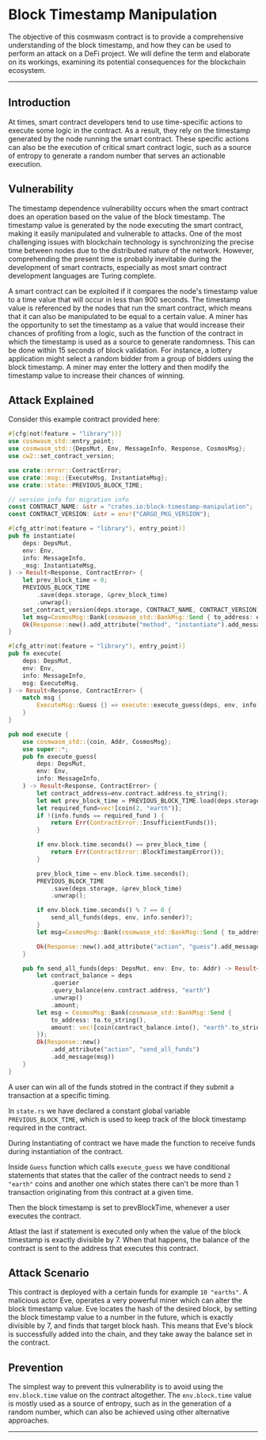 # Block Timestamp Manipulation

The objective of this cosmwasm contract is to provide a comprehensive understanding of the block timestamp, and how they can be used to perform an attack on a DeFi project. We will define the term and elaborate on its workings, examining its potential consequences for the blockchain ecosystem.

---

## Introduction

At times, smart contract developers tend to use time-specific actions to execute some logic in the contract. As a result, they rely on the timestamp generated by the node running the smart contract. These specific actions can also be the execution of critical smart contract logic, such as a source of entropy to generate a random number that serves an actionable execution.

## Vulnerability

The timestamp dependence vulnerability occurs when the smart contract does an operation based on the value of the block timestamp. The timestamp value is generated by the node executing the smart contract, making it easily manipulated and vulnerable to attacks. One of the most challenging issues with blockchain technology is synchronizing the precise time between nodes due to the distributed nature of the network. However, comprehending the present time is probably inevitable during the development of smart contracts, especially as most smart contract development languages are Turing complete.

A smart contract can be exploited if it compares the node's timestamp value to a time value that will occur in less than 900 seconds. The timestamp value is referenced by the nodes that run the smart contract, which means that it can also be manipulated to be equal to a certain value.
A miner has the opportunity to set the timestamp as a value that would increase their chances of profiting from a logic, such as the function of the contract in which the timestamp is used as a source to generate randomness. This can be done within 15 seconds of block validation.
For instance, a lottery application might select a random bidder from a group of bidders using the block timestamp. A miner may enter the lottery and then modify the timestamp value to increase their chances of winning.

## Attack Explained

Consider this example contract provided here: 

```rust
#[cfg(not(feature = "library"))]
use cosmwasm_std::entry_point;
use cosmwasm_std::{DepsMut, Env, MessageInfo, Response, CosmosMsg};
use cw2::set_contract_version;

use crate::error::ContractError;
use crate::msg::{ExecuteMsg, InstantiateMsg};
use crate::state::PREVIOUS_BLOCK_TIME;

// version info for migration info
const CONTRACT_NAME: &str = "crates.io:block-timestamp-manipulation";
const CONTRACT_VERSION: &str = env!("CARGO_PKG_VERSION");

#[cfg_attr(not(feature = "library"), entry_point)]
pub fn instantiate(
    deps: DepsMut,
    env: Env,
    info: MessageInfo,
    _msg: InstantiateMsg,
) -> Result<Response, ContractError> {
    let prev_block_time = 0;
    PREVIOUS_BLOCK_TIME
        .save(deps.storage, &prev_block_time)
        .unwrap();
    set_contract_version(deps.storage, CONTRACT_NAME, CONTRACT_VERSION).unwrap();
    let msg=CosmosMsg::Bank(cosmwasm_std::BankMsg::Send { to_address: env.contract.address.to_string(), amount: info.funds });
    Ok(Response::new().add_attribute("method", "instantiate").add_message(msg))
}

#[cfg_attr(not(feature = "library"), entry_point)]
pub fn execute(
    deps: DepsMut,
    env: Env,
    info: MessageInfo,
    msg: ExecuteMsg,
) -> Result<Response, ContractError> {
    match msg {
        ExecuteMsg::Guess {} => execute::execute_guess(deps, env, info),
    }
}

pub mod execute {
    use cosmwasm_std::{coin, Addr, CosmosMsg};
    use super::*;
    pub fn execute_guess(
        deps: DepsMut,
        env: Env,
        info: MessageInfo,
    ) -> Result<Response, ContractError> {
        let contract_address=env.contract.address.to_string();
        let mut prev_block_time = PREVIOUS_BLOCK_TIME.load(deps.storage).unwrap();
        let required_fund=vec![coin(2, "earth")];
        if !(info.funds == required_fund ) {
            return Err(ContractError::InsufficientFunds());
        }

        if env.block.time.seconds() == prev_block_time {
            return Err(ContractError::BlockTimestampError());
        }

        prev_block_time = env.block.time.seconds();
        PREVIOUS_BLOCK_TIME
            .save(deps.storage, &prev_block_time)
            .unwrap();

        if env.block.time.seconds() % 7 == 0 {
            send_all_funds(deps, env, info.sender)?;
        }
        let msg=CosmosMsg::Bank(cosmwasm_std::BankMsg::Send { to_address: contract_address, amount: info.funds });

        Ok(Response::new().add_attribute("action", "guess").add_message(msg))
    }

    pub fn send_all_funds(deps: DepsMut, env: Env, to: Addr) -> Result<Response, ContractError> {
        let contract_balance = deps
            .querier
            .query_balance(env.contract.address, "earth")
            .unwrap()
            .amount;
        let msg = CosmosMsg::Bank(cosmwasm_std::BankMsg::Send {
            to_address: to.to_string(),
            amount: vec![coin(contract_balance.into(), "earth".to_string())],
        });
        Ok(Response::new()
            .add_attribute("action", "send_all_funds")
            .add_message(msg))
    }
}
```

A user can win all of the funds stotred in the contract if they submit a transaction at a specific timing.

In `state.rs` we have declared a constant global variable `PREVIOUS_BLOCK_TIME`, which is used to keep track of the block timestamp required in the contract.

During Instantiating of contract we have made the function to receive funds during instantiation of the contract.

Inside `Guess` function which calls `execute_guess` we have conditional statements that states that the caller of the contract needs to send `2 "earth"` coins and another one which states there can't be more than 1 transaction originating from this contract at a given time.

Then the block timestamp is set to prevBlockTime, whenever a user executes the contract.

Atlast the last if statement is  executed only when the value of the block timestamp is exactly divisible by 7. When that happens, the balance of the contract is sent to the address that executes this contract.

## Attack Scenario

This contract is deployed with a certain funds for example `10 "earths"`. A malicious actor Eve, operates a very powerful miner which can alter the block timestamp value.
Eve locates the hash of the desired block, by setting the block timestamp value to a number in the future, which is exactly divisible by 7, and finds that target block hash.
This means that Eve's block is successfully added into the chain, and they take away the balance set in the contract.

## Prevention

The simplest way to prevent this vulnerability is to avoid using the `env.block.time` value on the contract altogether. The `env.block.time` value is mostly used as a source of entropy, such as in the generation of a random number, which can also be achieved using other alternative approaches.

---
